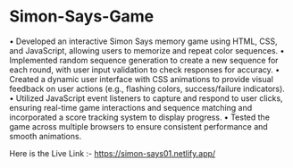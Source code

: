 # Simon-Says-Game

•	Developed an interactive Simon Says memory game using HTML, CSS, and JavaScript, allowing users to memorize and repeat color sequences.
•	Implemented random sequence generation to create a new sequence for each round, with user input validation to check responses for accuracy.
•	Created a dynamic user interface with CSS animations to provide visual feedback on user actions (e.g., flashing colors, success/failure indicators).
•	Utilized JavaScript event listeners to capture and respond to user clicks, ensuring real-time game interactions and sequence matching and incorporated a score tracking system to display progress.
•	Tested the game across multiple browsers to ensure consistent performance and smooth animations.


Here is the Live Link :- https://simon-says01.netlify.app/
